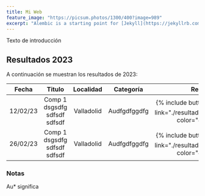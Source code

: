 ```yaml
---
title: Mi Web
feature_image: "https://picsum.photos/1300/400?image=989"
excerpt: "Alembic is a starting point for [Jekyll](https://jekyllrb.com/) projects. Rather than starting from scratch, this boilerplate is designed to get the ball rolling immediately. Install it, configure it, tweak it, push it."
---
```


Texto de introducción

## Resultados 2023

A continuación se muestran los resultados de 2023:

| Fecha      | Titulo | Localidad     | Categoría    | Resultados | 
|    :----:   |    :----:   |    :----:   |     :----:   |     :----:   |
| 12/02/23 | Comp 1  dsgsdfg sdfsdf sdfsdf  |  Valladolid  |  Audfgdfggdfg |  {% include button.html text="Acta⬇️"  link="./resultados/2023/sample.pdf" color="#0366d6" %} |
| 26/02/23 | Comp 1  dsgsdfg sdfsdf sdfsdf  |  Valladolid  |  Audfgdfggdfg |  {% include button.html text="Acta⬇️"  link="./resultados/2023/sample.pdf" color="#0366d6" %} |


### Notas

Au* significa 